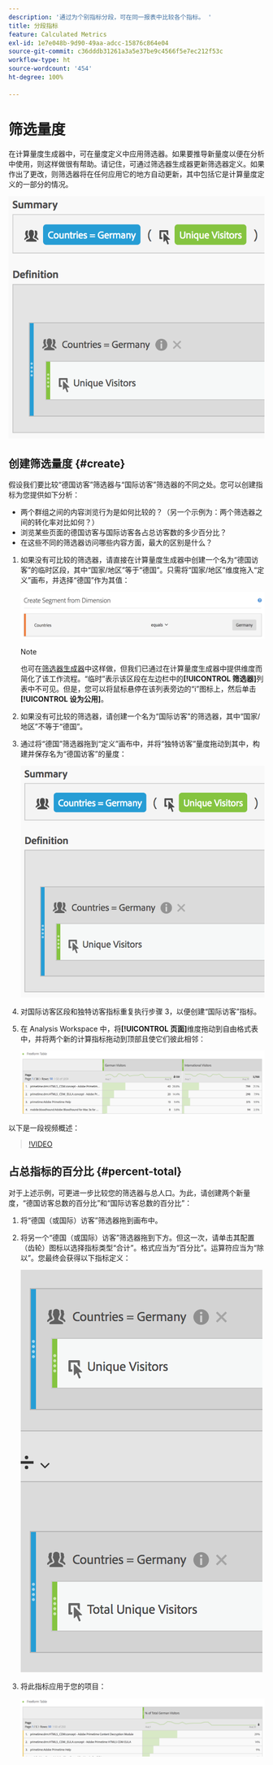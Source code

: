 ```yaml
---
description: '通过为个别指标分段，可在同一报表中比较各个指标。 '
title: 分段指标
feature: Calculated Metrics
exl-id: 1e7e048b-9d90-49aa-adcc-15876c864e04
source-git-commit: c36dddb31261a3a5e37be9c4566f5e7ec212f53c
workflow-type: ht
source-wordcount: '454'
ht-degree: 100%

---
```


# 筛选量度

在计算量度生成器中，可在量度定义中应用筛选器。如果要推导新量度以便在分析中使用，则这样做很有帮助。请记住，可通过筛选器生成器更新筛选器定义。如果作出了更改，则筛选器将在任何应用它的地方自动更新，其中包括它是计算量度定义的一部分的情况。

![](assets/german-visitors.png)

## 创建筛选量度 {#create}

假设我们要比较“德国访客”筛选器与“国际访客”筛选器的不同之处。您可以创建指标为您提供如下分析：

* 两个群组之间的内容浏览行为是如何比较的？（另一个示例为：两个筛选器之间的转化率对比如何？）
* 浏览某些页面的德国访客与国际访客各占总访客数的多少百分比？
* 在这些不同的筛选器访问哪些内容方面，最大的区别是什么？

1. 如果没有可比较的筛选器，请直接在计算量度生成器中创建一个名为“德国访客”的临时区段，其中“国家/地区”等于“德国”。只需将“国家/地区”维度拖入“定义”画布，并选择“德国”作为其值：

   ![](assets/segment-from-dimension.png)

   >[!NOTE]
   >
   >也可在[筛选器生成器](/help/components/filters/create-filters.md)中这样做，但我们已通过在计算量度生成器中提供维度而简化了该工作流程。“临时”表示该区段在左边栏中的&#x200B;**[!UICONTROL 筛选器]**&#x200B;列表中不可见。但是，您可以将鼠标悬停在该列表旁边的“i”图标上，然后单击&#x200B;**[!UICONTROL 设为公用]**。

1. 如果没有可比较的筛选器，请创建一个名为“国际访客”的筛选器，其中“国家/地区”不等于“德国”。
1. 通过将“德国”筛选器拖到“定义”画布中，并将“独特访客”量度拖动到其中，构建并保存名为“德国访客”的量度：

   ![](assets/german-visitors.png)

1. 对国际访客区段和独特访客指标重复执行步骤 3，以便创建“国际访客”指标。
1. 在 Analysis Workspace 中，将&#x200B;**[!UICONTROL 页面]**&#x200B;维度拖动到自由格式表中，并将两个新的计算指标拖动到顶部且使它们彼此相邻：

   ![](assets/workspace-pages.png)

以下是一段视频概述：

>[!VIDEO](https://video.tv.adobe.com/v/25407/?quality=12)

## 占总指标的百分比 {#percent-total}

对于上述示例，可更进一步比较您的筛选器与总人口。为此，请创建两个新量度，“德国访客总数的百分比”和“国际访客总数的百分比”：

1. 将“德国（或国际）访客”筛选器拖到画布中。
1. 将另一个“德国（或国际）访客”筛选器拖到下方。但这一次，请单击其配置（齿轮）图标以选择指标类型“合计”。格式应当为“百分比”。运算符应当为“除以”。您最终会获得以下指标定义：

   ![](assets/cm_metric_total.png)

1. 将此指标应用于您的项目：

   ![](assets/cm_percent_total.png)
